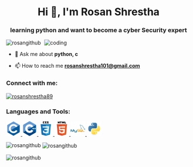 
<h1 align="center">Hi 👋, I'm Rosan Shrestha</h1>
<h3 align="center">learning python and want to become a cyber Security expert</h3>
<img align="right" alt="coding " width="400" src=["https://www.google.com/url?sa=i&url=https%3A%2F%2Ftenor.com%2Fsearch%2Fcoding-gifs&psig=AOvVaw3zNeg07A98KM81fBeh_nmD&ust=1729322294063000&source=images&cd=vfe&opi=89978449&ved=0CBMQjRxqFwoTCMD3ie2xl4kDFQAAAAAdAAAAABAK](https://www.google.com/url?sa=i&url=https%3A%2F%2Ftenor.com%2Fsearch%2Fcoding-gifs&psig=AOvVaw1eiRgSz2eI4VoF6ZaBUBef&ust=1729323326121000&source=images&cd=vfe&opi=89978449&ved=0CBMQjRxqFwoTCJDAvMq1l4kDFQAAAAAdAAAAABAE)>

<p align="left"> <img src="https://komarev.com/ghpvc/?username=rosangithub&label=Profile%20views&color=0e75b6&style=flat" alt="rosangithub" /> </p>

- 💬 Ask me about **python, c**

- 📫 How to reach me **rosanshrestha101@gmail.com**

<h3 align="left">Connect with me:</h3>
<p align="left">
<a href="https://instagram.com/rosanshrestha89" target="blank"><img align="center" src="https://raw.githubusercontent.com/rahuldkjain/github-profile-readme-generator/master/src/images/icons/Social/instagram.svg" alt="rosanshrestha89" height="30" width="40" /></a>
</p>

<h3 align="left">Languages and Tools:</h3>
<p align="left"> <a href="https://www.cprogramming.com/" target="_blank" rel="noreferrer"> <img src="https://raw.githubusercontent.com/devicons/devicon/master/icons/c/c-original.svg" alt="c" width="40" height="40"/> </a> <a href="https://www.w3schools.com/cpp/" target="_blank" rel="noreferrer"> <img src="https://raw.githubusercontent.com/devicons/devicon/master/icons/cplusplus/cplusplus-original.svg" alt="cplusplus" width="40" height="40"/> </a> <a href="https://www.w3schools.com/css/" target="_blank" rel="noreferrer"> <img src="https://raw.githubusercontent.com/devicons/devicon/master/icons/css3/css3-original-wordmark.svg" alt="css3" width="40" height="40"/> </a> <a href="https://www.w3.org/html/" target="_blank" rel="noreferrer"> <img src="https://raw.githubusercontent.com/devicons/devicon/master/icons/html5/html5-original-wordmark.svg" alt="html5" width="40" height="40"/> </a> <a href="https://www.mysql.com/" target="_blank" rel="noreferrer"> <img src="https://raw.githubusercontent.com/devicons/devicon/master/icons/mysql/mysql-original-wordmark.svg" alt="mysql" width="40" height="40"/> </a> <a href="https://www.python.org" target="_blank" rel="noreferrer"> <img src="https://raw.githubusercontent.com/devicons/devicon/master/icons/python/python-original.svg" alt="python" width="40" height="40"/> </a> </p>

<p><img align="left" src="https://github-readme-stats.vercel.app/api/top-langs?username=rosangithub&show_icons=true&locale=en&layout=compact" alt="rosangithub" /></p>

<p>&nbsp;<img align="center" src="https://github-readme-stats.vercel.app/api?username=rosangithub&show_icons=true&locale=en" alt="rosangithub" /></p>

<p><img align="center" src="https://github-readme-streak-stats.herokuapp.com/?user=rosangithub&" alt="rosangithub" /></p>

